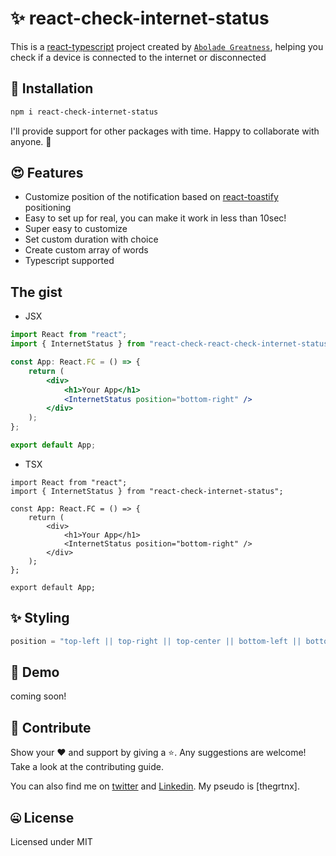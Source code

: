 # ✨ react-check-internet-status

This is a [react-typescript](https://www.typescriptlang.org/) project created by [`Abolade Greatness`](https://github.com/thegrtnx), helping you check if a device is connected to the internet or disconnected

## 🔧 Installation

```bash
npm i react-check-internet-status

```

I'll provide support for other packages with time. Happy to collaborate with anyone. 🤝

## 😍 Features

- Customize position of the notification based on [react-toastify](https://fkhadra.github.io/react-toastify/introduction) positioning
- Easy to set up for real, you can make it work in less than 10sec!
- Super easy to customize
- Set custom duration with choice
- Create custom array of words
- Typescript supported

## The gist

- JSX

```jsx
import React from "react";
import { InternetStatus } from "react-check-react-check-internet-status";

const App: React.FC = () => {
	return (
		<div>
			<h1>Your App</h1>
			<InternetStatus position="bottom-right" />
		</div>
	);
};

export default App;
```

- TSX

```tsx
import React from "react";
import { InternetStatus } from "react-check-internet-status";

const App: React.FC = () => {
	return (
		<div>
			<h1>Your App</h1>
			<InternetStatus position="bottom-right" />
		</div>
	);
};

export default App;
```

## ✨ Styling

```js
position = "top-left || top-right || top-center || bottom-left || bottom-right || bottom-center";
```

## 🚀 Demo

coming soon!

## 🤝 Contribute

Show your ❤️ and support by giving a ⭐. Any suggestions are welcome! Take a look at the contributing guide.

You can also find me on [twitter](https://twitter.com/thegrtnx) and [Linkedin](https://www.linkedin.com/in/thegrtnx). My pseudo is [thegrtnx].

## 🤐 License

Licensed under MIT
